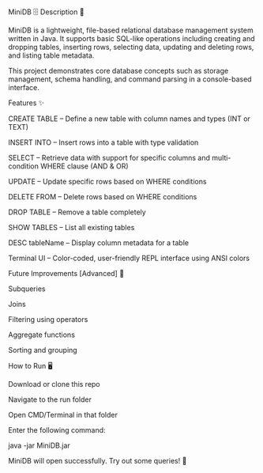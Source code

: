 MiniDB 🗄️
Description 📖

MiniDB is a lightweight, file-based relational database management system written in Java.
It supports basic SQL-like operations including creating and dropping tables, inserting rows, selecting data, updating and deleting rows, and listing table metadata.

This project demonstrates core database concepts such as storage management, schema handling, and command parsing in a console-based interface.

Features ✨

CREATE TABLE – Define a new table with column names and types (INT or TEXT)

INSERT INTO – Insert rows into a table with type validation

SELECT – Retrieve data with support for specific columns and multi-condition WHERE clause (AND & OR)

UPDATE – Update specific rows based on WHERE conditions

DELETE FROM – Delete rows based on WHERE conditions

DROP TABLE – Remove a table completely

SHOW TABLES – List all existing tables

DESC tableName – Display column metadata for a table

Terminal UI – Color-coded, user-friendly REPL interface using ANSI colors

Future Improvements [Advanced] 🚀

Subqueries

Joins

Filtering using operators

Aggregate functions

Sorting and grouping

How to Run 🖥️

Download or clone this repo

Navigate to the run folder

Open CMD/Terminal in that folder

Enter the following command:

java -jar MiniDB.jar


MiniDB will open successfully. Try out some queries! 🎉
